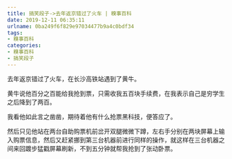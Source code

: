 ```yaml
---
title: 搞笑段子->去年返京错过了火车 | 糗事百科
date: 2019-12-11 06:35:11
urlname: 0ba249f6f829e97034477b9a4c0bdf34
tags: 
- 糗事百科
categories:
- 糗事百科
- 搞笑段子
---
```

去年返京错过了火车，在长沙高铁站遇到了黄牛。

黄牛说他百分之百能给我抢到票，只需收我五百块手续费，在我表示自己是穷学生之后降到了两百。

我看他如此言之凿凿，期待着他有什么抢票黑科技，便答应了。

然后只见他站在两台自助购票机前岔开双腿微微下蹲，左右手分别在两块屏幕上输入购票信息，然后又赶紧挪到第三台机器前进行同样的操作，就这样在三台机器之间来回踱步猛戳屏幕刷新，不到五分钟就帮我抢到了张动卧票。



